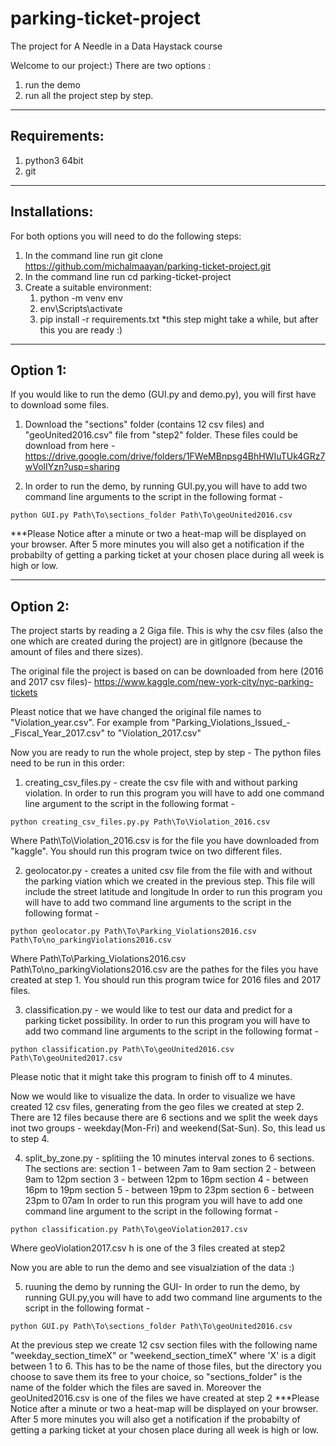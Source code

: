# parking-ticket-project
The project for A Needle in a Data Haystack course

Welcome to our project:)
There are two options :
1. run the demo
2. run all the project step by step.

-----------------
Requirements:
-----------------
1. python3 64bit
2. git

-----------------
Installations:
-----------------
For both options you will need to do the following steps:
1. In the command line run git clone https://github.com/michalmaayan/parking-ticket-project.git
2. In the command line run cd parking-ticket-project
3. Create a suitable environment:
    1. python -m venv env
    2. env\Scripts\activate
    3. pip install -r requirements.txt
    *this step might take a while, but after this you are ready :)

-------------
Option 1:
-------------
If you would like to run the demo (GUI.py and demo.py), you will first have to download some files.

1. Download the "sections" folder (contains 12 csv files) and "geoUnited2016.csv" file from "step2" folder. These files could be download from here -
https://drive.google.com/drive/folders/1FWeMBnpsg4BhHWIuTUk4GRz7wVolIYzn?usp=sharing

2. In order to run the demo, by running GUI.py,you will have to add two command line arguments to the script in the following format -
```
python GUI.py Path\To\sections_folder Path\To\geoUnited2016.csv
```
***Please Notice after a minute or two a heat-map will be displayed on your browser. After 5 more minutes you will also get a notification if the probabilty of getting a parking ticket at your chosen place during all week is high or low.

----------------
Option 2:
----------------
The project starts by reading a 2 Giga file.
This is why the csv files (also the one which are created during the project) are in gitIgnore (because the amount of files and there sizes).

The original file the project is based on can be downloaded from here (2016 and 2017 csv files)- https://www.kaggle.com/new-york-city/nyc-parking-tickets

Pleast notice that we have changed the original file names to "Violation_year.csv". For example from "Parking_Violations_Issued_-_Fiscal_Year_2017.csv" to "Violation_2017.csv"


Now you are ready to run the whole project, step by step -
The python files need to be run in this order:
1. creating_csv_files.py - create the csv file with and without parking violation.
In order to run this program you will have to add one command line argument to the script in the following format -
```
python creating_csv_files.py.py Path\To\Violation_2016.csv
```
Where Path\To\Violation_2016.csv is for the file you have downloaded from "kaggle".
You should run this program twice on two different files.

2. geolocator.py - creates a united csv file from the file with and without the parking viation which we created in the previous step. This file will include the street latitude and longitude
In order to run this program you will have to add two command line arguments to the script in the following format -
```
python geolocator.py Path\To\Parking_Violations2016.csv Path\To\no_parkingViolations2016.csv
```
Where Path\To\Parking_Violations2016.csv Path\To\no_parkingViolations2016.csv are the pathes for the files you have created at step 1.
You should run this program twice for 2016 files and 2017 files.

3. classification.py - we would like to test our data and predict for a parking ticket possibility. In order to run this program you will have to add two command line arguments to the script in the following format -
```
python classification.py Path\To\geoUnited2016.csv Path\To\geoUnited2017.csv
```
Please notic that it might take this program to finish off to 4 minutes.

Now we would like to visualize the data. In order to visualize we have created 12 csv files, generating from the geo files we created at step 2.
There are 12 files because there are 6 sections and we split the week days inot two groups - weekday(Mon-Fri) and weekend(Sat-Sun). So, this lead us to step 4.

4. split_by_zone.py - splitiing the 10 minutes interval zones to 6 sections.
The sections are:
section 1 - between 7am to 9am
section 2 - between 9am to 12pm
section 3 - between 12pm to 16pm
section 4 - between 16pm to 19pm
section 5 - between 19pm to 23pm
section 6 - between 23pm to 07am
In order to run this program you will have to add one command line argument to the script in the following format -
```
python classification.py Path\To\geoViolation2017.csv
```
Where geoViolation2017.csv h is one of the 3 files created at step2

Now you are able to run the demo and see visualziation of the data :)

5. ruuning the demo by running the GUI-
In order to run the demo, by running GUI.py,you will have to add two command line arguments to the script in the following format -
```
python GUI.py Path\To\sections_folder Path\To\geoUnited2016.csv
```
At the previous step we create 12 csv section files with the following name "weekday_section_timeX" or "weekend_section_timeX" where 'X' is a digit between 1 to 6. This has to be the name of those files, but the directory you choose to save them its free to your choice, so "sections_folder" is the name of the folder which the files are saved in.
Moreover the geoUnited2016.csv is one of the files we have created at step 2
***Please Notice after a minute or two a heat-map will be displayed on your browser. After 5 more minutes you will also get a notification if the probabilty of getting a parking ticket at your chosen place during all week is high or low.




